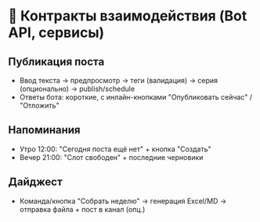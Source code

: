 # 🔗 Контракты взаимодействия (Bot API, сервисы)

## Публикация поста
- Ввод текста → предпросмотр → теги (валидация) → серия (опционально) → publish/schedule
- Ответы бота: короткие, с инлайн-кнопками "Опубликовать сейчас" / "Отложить"

## Напоминания
- Утро 12:00: "Сегодня поста ещё нет" + кнопка "Создать"
- Вечер 21:00: "Слот свободен" + последние черновики

## Дайджест
- Команда/кнопка "Собрать неделю" → генерация Excel/MD → отправка файла + пост в канал (опц.)
